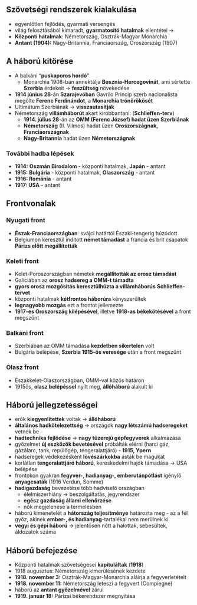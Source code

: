 ## Szövetségi rendszerek kialakulása
- egyenlőtlen fejlődés, gyarmati versengés
- világ felosztásából kimaradt, **gyarmatosító hatalmak** ellentétei →
- **Központi hatalmak**: Németország, Osztrák-Magyar Monarchia
- **Antant (1904):** Nagy-Britannia, Franciaország, Oroszország (1907)
## A háború kitörése
- A balkáni “**puskaporos hordó**”
    - Monarchia 1908-ban annektálja **Bosznia-Hercegovinát**, ami sértette **Szerbia** érdekeit → **feszültség** növekedése
- **1914 június 28**-án **Szarajevóban** Gavrilo Princip szerb nacionalista megölte **Ferenc Ferdinándot**, a **Monarchia trónörökösét**
- Ultimátum Szerbiának → **visszautasítják**
- Németország **villámháborút** akart kirobbantani: (**Schlieffen-terv**)
    - **1914. július 28**-án az **OMM (Ferenc József) hadat üzen Szerbiának**
    - **Németország** (II. Vilmos) hadat üzen **Oroszországnak, Franciaországnak**
    - **Nagy-Britannia** hadat üzen **Németországnak**
### További hadba lépések
- **1914:** **Oszmán Birodalom** - központi hatalmak, **Japán** - antant
- **1915:** **Bulgária** - központi hatalmak, **Olaszország** - antant
- **1916: Románia** - antant
- **1917: USA** - antant
## Frontvonalak
### Nyugati front
- **Észak-Franciaországban**: svájci határtól Északi-tengerig húzódott
- Belgiumon keresztül indított **német támadást** a francia és brit csapatok **Párizs előtt megállították**
### Keleti front
- Kelet-Poroszországban németek **megállították az orosz támadást**
- Galíciában az **orosz hadsereg a OMM-t támadta**
- **gyors orosz mozgósítás** **keresztülhúzta a villámháborús** **Schlieffen-tervet**
- központi hatalmak **kétfrontos háborúra** kényszerültek
- **legnagyobb mozgás** ezt a frontot jellemezte
- **1917-es Oroszország kilépésével**, illetve **1918-as békekötésével** a front megszűnt
### Balkáni front
- Szerbiában az OMM támadása **kezdetben sikertelen** volt
- Bulgária belépése, **Szerbia 1915-ös veresége** után a front megszűnt
### Olasz front
- Északkelet-Olaszországban, OMM-val közös határon
- 1915ös, **olasz belépéssel** nyílt meg, **állóháború** alakult ki
## Háború jellegzetességei
- erők **kiegyenlítettek** voltak → **állóháború**
- **általános hadkötelezettség** → országok **nagy létszámú hadseregeket** vetnek be
- **hadtechnika fejlődése** → **nagy tűzerejű gépfegyverek** alkalmazása
- győzelmet **új eszközök bevetésével** próbálták elérni (harci gáz, gázálarc, tank, repülőgép, tengeralattjáró) **- 1915, Ypern**
- hadseregek védekezésként **lövészárkokba** ásták be magukat
- korlátlan **tengeralattjáró háború**, kereskedelmi hajók támadása -> USA belépése
- frontokon gyakran **fegyver-, hadianyag-, emberutánpótlást** igénylő **anyagcsaták** (1916 Verdun, Somme)
- **hadigazdaság** bevezetése több hadviselő országban
	- élelmiszerhiány -> beszolgáltatás, jegyrendszer
	- **egész gazdaság állami ellenőrzése**
	- nők megjelenése a termelésben
- háború kimenetelét a **hátország teljesítménye** határozta meg - az a fél győz, akinek **ember-, és hadianyag**-tartalékai nem merülnek ki
- **vegyi és gépi háború** → jelentősen nőtt a halottak, sebesültek, áldozatok száma
## Háború befejezése
- Központi hatalmak szövetségesei **kapituláltak** (**1918**)
- 1918 augusztus: Németország kimerülésének kezdete
- **1918. november 3:** Osztrák-Magyar-Monarchia aláírja a fegyverletételt
- **1918. november 11:** Németország leteszi a fegyvert (Compiegne)
- háború az **antant győzelmével** zárul
- **1919. január 18:** Párizsi békerendszer megnyitása